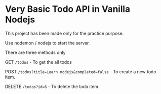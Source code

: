 # Very Basic Todo API in Vanilla Nodejs

This project has been made only for the practice purpose.

Use nodemon / nodejs to start the server.

There are three methods only

GET `/todos` - To get the all todos

POST `/todos?title=Learn nodejs&completed=false` - To create a new todo item.

DELETE `/todos?id=6` - To delete the todo item.
